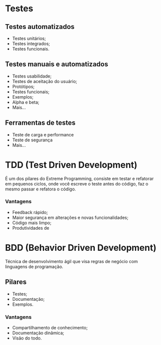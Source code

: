 # Testes

## Testes automatizados

* Testes unitários;
* Testes integrados;
* Testes funcionais.

## Testes manuais e automatizados

* Testes usabilidade;
* Testes de aceitação do usuário;
* Protótipos;
* Testes funcionais;
* Exemplos;
* Alpha e beta;
* Mais...

## Ferramentas de testes

* Teste de carga e performance
* Teste de segurança
* Mais...

# TDD (Test Driven Development)

É um dos pilares do Extreme Programming, consiste em testar e refatorar em pequenos ciclos,
onde você escreve o teste antes do código, faz o mesmo passar e refatora o código.

### Vantagens
* Feedback rápido;
* Maior segurança em alterações e novas funcionalidades;
* Código mais limpo;
* Produtividades de

# BDD (Behavior Driven Development)

Técnica de desenvolvimento ágil que visa regras de negócio com linguagens de programação.

## Pilares
* Testes;
* Documentação;
* Exemplos.

### Vantagens

* Compartilhamento de conhecimento;
* Documentação dinâmica;
* Visão do todo.



